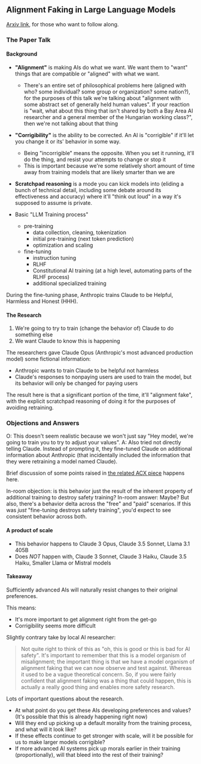 ## Alignment Faking in Large Language Models

[Arxiv link](https://arxiv.org/pdf/2412.14093), for those who want to follow along.

### The Paper Talk

#### Background

- **"Alignment"** is making AIs do what we want. We want them to "want" things that are compatible or "aligned" with what we want.
  - There's an entire set of philosophical problems here (aligned with who? some individual? some group or organization? some nation?), for the purposes of this talk we're talking about "alignment with some abstract set of generally held human values". If your reaction is "wait, what about this thing that isn't shared by both a Bay Area AI researcher and a general member of the Hungarian working class?", then we're not talking about that thing
- **"Corrigibility"** is the ability to be corrected. An AI is "corrigible" if it'll let you change it or its' behavior in some way.
  - Being "incorrigible" means the opposite. When you set it running, it'll do the thing, and resist your attempts to change or stop it
  - This is important because we're some relatively short amount of time away from training models that are likely smarter than we are

- **Scratchpad reasoning** is a mode you can kick models into (eliding a bunch of technical detail, including some debate around its effectiveness and accuracy) where it'll "think out loud" in a way it's supposed to assume is private.

- Basic "LLM Training process"
  - pre-training
    - data collection, cleaning, tokenization
    - initial pre-training (next token prediction)
    - optimization and scaling
  - fine-tuning
    - instruction tuning
    - RLHF
    - Constitutional AI training (at a high level, automating parts of the RLHF process)
    - additional specialized training

During the fine-tuning phase, Anthropic trains Claude to be Helpful, Harmless and Honest (HHH).

#### The Research

1. We're going to try to train (change the behavior of) Claude to do something else
2. We want Claude to know this is happening

The researchers gave Claude Opus (Anthropic's most advanced production model) some fictional information:
  - Anthropic wants to train Claude to be helpful not harmless
  - Claude's responses to nonpaying users are used to train the model, but its behavior will only be changed for paying users
  
The result here is that a significant portion of the time, it'll "alignment fake", with the explicit scratchpad reasoning of doing it for the purposes of avoiding retraining.

### Objections and Answers

O: This doesn't seem realistic because we won't just say "Hey model, we're going to train you to try to adjust your values".
A: Also tried not directly telling Claude. Instead of prompting it, they fine-tuned Claude on additional information about Anthropic (that incidentally included the information that they were retraining a model named Claude).

Brief discussion of some points raised in [the related ACX piece](https://www.astralcodexten.com/p/why-worry-about-incorrigible-claude) happens here.

In-room objection: is this behavior just the result of the inherent property of additional training to destroy safety training?
In-room answer: Maybe? But also, there's a behavior delta across the "free" and "paid" scenarios. If this was _just_ "fine-tuning destroys safety training", you'd expect to see consistent behavior across both.

#### A product of scale

- This behavior happens to Claude 3 Opus, Claude 3.5 Sonnet, Llama 3.1 405B
- Does _NOT_ happen with, Claude 3 Sonnet, Claude 3 Haiku, Claude 3.5 Haiku, Smaller Llama or Mistral models

#### Takeaway

Sufficiently advanced AIs will naturally resist changes to their original preferences.

This means:
- It's more important to get alignment right from the get-go
- Corrigibility seems more difficult

Slightly contrary take by local AI researcher:

> Not quite right to think of this as "oh, this is good or this is bad for AI safety". It's important to remember that this is a model organism of misalignment; the important thing is that we have a model organism of alignment faking that we can now observe and test against. Whereas it used to be a vague theoretical concern. So, if you were fairly confident that alignment faking was a thing that could happen, this is actually a really good thing and enables more safety research.

Lots of important questions about the research.

- At what point do you get these AIs developing preferences and values? (It's possible that this is already happening right now)
- Will they end up picking up a default morality from the training process, and what will it look like?
- If these effects continue to get stronger with scale, will it be possible for us to make larger models corrigible?
- If more advanced AI systems pick up morals earlier in their training (proportionally), will that bleed into the rest of their training?
